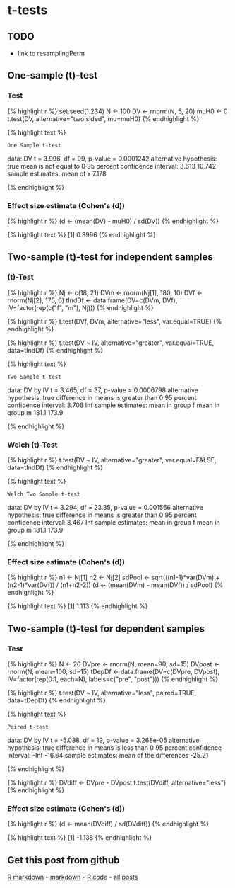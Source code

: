 t-tests
=========================

TODO
-------------------------

 - link to resamplingPerm

One-sample \(t\)-test
-------------------------

### Test


{% highlight r %}
set.seed(1.234)
N    <- 100
DV   <- rnorm(N, 5, 20)
muH0 <- 0
t.test(DV, alternative="two.sided", mu=muH0)
{% endhighlight %}



{% highlight text %}

	One Sample t-test

data:  DV 
t = 3.996, df = 99, p-value = 0.0001242
alternative hypothesis: true mean is not equal to 0 
95 percent confidence interval:
  3.613 10.742 
sample estimates:
mean of x 
    7.178 

{% endhighlight %}


### Effect size estimate (Cohen's \(d\))


{% highlight r %}
(d <- (mean(DV) - muH0) / sd(DV))
{% endhighlight %}



{% highlight text %}
[1] 0.3996
{% endhighlight %}


Two-sample \(t\)-test for independent samples
-------------------------

### \(t\)-Test


{% highlight r %}
Nj     <- c(18, 21)
DVm    <- rnorm(Nj[1], 180, 10)
DVf    <- rnorm(Nj[2], 175, 6)
tIndDf <- data.frame(DV=c(DVm, DVf),
                     IV=factor(rep(c("f", "m"), Nj)))
{% endhighlight %}



{% highlight r %}
t.test(DVf, DVm, alternative="less", var.equal=TRUE)
{% endhighlight %}



{% highlight r %}
t.test(DV ~ IV, alternative="greater", var.equal=TRUE, data=tIndDf)
{% endhighlight %}



{% highlight text %}

	Two Sample t-test

data:  DV by IV 
t = 3.465, df = 37, p-value = 0.0006798
alternative hypothesis: true difference in means is greater than 0 
95 percent confidence interval:
 3.706   Inf 
sample estimates:
mean in group f mean in group m 
          181.1           173.9 

{% endhighlight %}


### Welch \(t\)-Test


{% highlight r %}
t.test(DV ~ IV, alternative="greater", var.equal=FALSE, data=tIndDf)
{% endhighlight %}



{% highlight text %}

	Welch Two Sample t-test

data:  DV by IV 
t = 3.294, df = 23.35, p-value = 0.001566
alternative hypothesis: true difference in means is greater than 0 
95 percent confidence interval:
 3.467   Inf 
sample estimates:
mean in group f mean in group m 
          181.1           173.9 

{% endhighlight %}


### Effect size estimate (Cohen's \(d\))


{% highlight r %}
n1 <- Nj[1]
n2 <- Nj[2]
sdPool <- sqrt(((n1-1)*var(DVm) + (n2-1)*var(DVf)) / (n1+n2-2))
(d     <- (mean(DVm) - mean(DVf)) / sdPool)
{% endhighlight %}



{% highlight text %}
[1] 1.113
{% endhighlight %}


Two-sample \(t\)-test for dependent samples
-------------------------

### Test


{% highlight r %}
N      <- 20
DVpre  <- rnorm(N, mean=90,  sd=15)
DVpost <- rnorm(N, mean=100, sd=15)
tDepDf <- data.frame(DV=c(DVpre, DVpost),
                     IV=factor(rep(0:1, each=N), labels=c("pre", "post")))
{% endhighlight %}



{% highlight r %}
t.test(DV ~ IV, alternative="less", paired=TRUE, data=tDepDf)
{% endhighlight %}



{% highlight text %}

	Paired t-test

data:  DV by IV 
t = -5.088, df = 19, p-value = 3.268e-05
alternative hypothesis: true difference in means is less than 0 
95 percent confidence interval:
   -Inf -16.64 
sample estimates:
mean of the differences 
                 -25.21 

{% endhighlight %}



{% highlight r %}
DVdiff <- DVpre - DVpost
t.test(DVdiff, alternative="less")
{% endhighlight %}


### Effect size estimate (Cohen's \(d\))


{% highlight r %}
(d <- mean(DVdiff) / sd(DVdiff))
{% endhighlight %}



{% highlight text %}
[1] -1.138
{% endhighlight %}


Get this post from github
----------------------------------------------

[R markdown](https://github.com/dwoll/RExRepos/raw/master/Rmd/tTest.Rmd) - [markdown](https://github.com/dwoll/RExRepos/raw/master/md/tTest.md) - [R code](https://github.com/dwoll/RExRepos/raw/master/R/tTest.R) - [all posts](https://github.com/dwoll/RExRepos)

